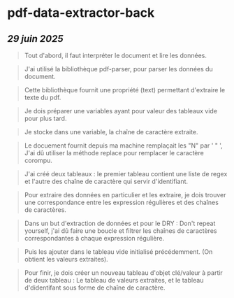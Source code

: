 # pdf-data-extractor-back

## _29 juin 2025_

> Tout d'abord, il faut interpréter le document et lire les données.

> J'ai utilisé la bibliothèque pdf-parser, pour parser les données du document.

> Cette bibliothèque fournit une propriété (text) permettant d'extraire le texte du pdf.

> Je dois préparer une variables ayant pour valeur des tableaux vide pour plus tard.

> Je stocke dans une variable, la chaîne de caractère extraite.

> Le docuement fournit depuis ma machine remplaçait les "N" par ' " ', J'ai dû utiliser la méthode replace pour remplacer le caractère corompu.

> J'ai créé deux tableaux : le premier tableau contient une liste de regex et l'autre des chaîne de caractère qui servir d'identifiant.

> Pour extraire des données en particulier et les extraire, je dois trouver une correspondance entre les expression régulières et des chaînes de caractères.

>Dans un but d'extraction de données et pour le DRY : Don't repeat yourself, j'ai dû faire une boucle et filtrer les chaînes de caractères correspondantes à chaque expression régulière.

> Puis les ajouter dans le tableau vide initialisé précédemment. (On obtient les valeurs extraites).

> Pour finir, je dois créer un nouveau tableau d'objet clé/valeur à partir de deux tableau : Le tableau de valeurs extraites, et le tableau d'didentifant sous forme de chaîne de caractère.